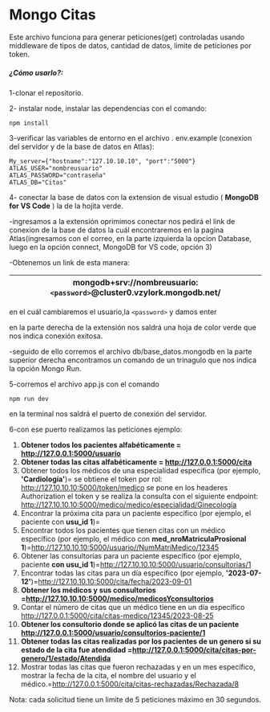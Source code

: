 # Mongo Citas

Este archivo funciona para generar peticiones(get) controladas usando middleware de tipos de datos, cantidad de datos, limite de peticiones por token.

##### ¿Cómo usarlo?:

1-clonar el repositorio.

2- instalar node, instalar las dependencias con el comando:

```
npm install
```

3-verificar las variables de entorno en el archivo . env.example (conexion del servidor y de la base de datos en Atlas):

```
My_server={"hostname":"127.10.10.10", "port":"5000"}
ATLAS_USER="nombreusuario"
ATLAS_PASSWORD="contraseña"
ATLAS_DB="Citas"
```

4- conectar la base de datos con la extension de visual estudio ( **MongoDB for VS Code** ) la de la hojita verde.

-ingresamos a la extensión oprimimos conectar nos pedirá el link de conexion de la base de datos la cuál encontraremos en la pagina Atlas(ingresamos con el correo, en la parte izquierda la opcion Database, luego en la opción connect, MongoDB for VS code, opción 3)

-Obtenemos un link de esta manera:

| mongodb+srv://nombreusuario:`<password>`@cluster0.vzylork.mongodb.net/ |
| ------------------------------------------------------------------------ |

en el cuál cambiaremos el usuario,la `<password>` y damos enter

en la parte derecha de la extensión nos saldrá una hoja de color verde que nos indica conexión exitosa.

-seguido de ello corremos el archivo db/base_datos.mongodb en la parte superior derecha encontramos un comando de un trinagulo que nos indica la opción Mongo Run.

5-corremos el archivo app.js con el comando

```
npm run dev
```

 en la terminal nos saldrá el puerto de conexión del servidor.

6-con ese puerto realizamos las peticiones ejemplo:

1. **Obtener todos los pacientes alfabéticamente = http://127.0.0.1:5000/usuario**
2. **Obtener todas las citas alfabéticamente = http://127.0.0.1:5000/cita**
3. Obtener todos los médicos de una especialidad específica (por ejemplo, **'Cardiología'**)=
   se obtiene el token por rol: http://127.10.10.10:5000/token/medico
   se pone en los headeres Authorization el token y se realiza la consulta con el siguiente endpoint:
   http://127.10.10.10:5000/medico/medico/especialidad/Ginecología
4. Encontrar la próxima cita para un paciente específico (por ejemplo, el paciente con **usu_id 1**)=
5. Encontrar todos los pacientes que tienen citas con un médico específico (por ejemplo, el médico con **med_nroMatriculaProsional 1**)=http://127.10.10.10:5000/usuario//NumMatriMedico/12345
6. Obtener las consultorías para un paciente específico (por ejemplo, paciente **con usu_id 1**)=http://127.10.10.10:5000/usuario/consultorias/1
7. Encontrar todas las citas para un día específico (por ejemplo, **'2023-07-12'**)=http://127.10.10.10:5000/cita/fecha/2023-09-01
8. **Obtener los médicos y sus consultorios =http://127.10.10.10:5000/medico/medicosYconsultorios**
9. Contar el número de citas que un médico tiene en un día específico http://127.0.0.1:5000/cita/citas-medico/12345/2023-08-25
10. **Obtener los consultorio donde se aplicó las citas de un paciente http://127.0.0.1:5000/usuario/consultorios-paciente/1**
11. **Obtener todas las citas realizadas por los pacientes de un genero si su estado de la cita fue atendidad =http://127.0.0.1:5000/cita/citas-por-genero/1/estado/Atendida**
12. Mostrar todas las citas que fueron rechazadas y en un mes específico, mostrar la fecha de la cita, el nombre del usuario y el médico.=http://127.0.0.1:5000/cita/citas-rechazadas/Rechazada/8

Nota: cada solicitud tiene un limite de 5 peticiones máximo en 30 segundos.
